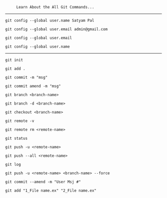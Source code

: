          Learn About the All Git Commands...
------

```
git config --global user.name Satyam Pal
```

```
git config --global user.email admin@gmail.com
```

```
git config --global user.email
```

```
git config --global user.name
```

-----

```
git init
```

```
git add .
```

```
git commit -m "msg"
```

```
git commit amend -m "msg"
```

```
git branch <branch-name>
```

```
git branch -d <branch-name>
```

```
git checkout <branch-name>
```

```
git remote -v
```

```
git remote rm <remote-name>
```

```
git status
```

```
git push -u <remote-name>
```

```
git push --all <remote-name>
```

```
git log
```

```
git push -u <remote-name> <branch-name> --force
```


``` 
git commit --amend -m "User Msj #"
````

```
git add "1_File name.ex" "2_File name.ex"
```